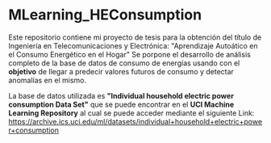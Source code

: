 # MLearning_HEConsumption
Este repositorio contiene mi proyecto de tesis para la obtención del título de Ingeniería en Telecomunicaciones y Electrónica:
    "Aprendizaje Autoático en el Consumo Energético en el Hogar"
Se porpone el desarrollo de análisis completo de la base de datos de consumo de energías usando con el **objetivo** de llegar a predecir valores futuros de consumo y detectar anomalías en el mismo.

La base de datos utilizada es **"Individual household electric power consumption Data Set"** que se puede encontrar en el **UCI Machine Learning Repository** al cual se puede acceder mediante el siguiente Link: https://archive.ics.uci.edu/ml/datasets/individual+household+electric+power+consumption
